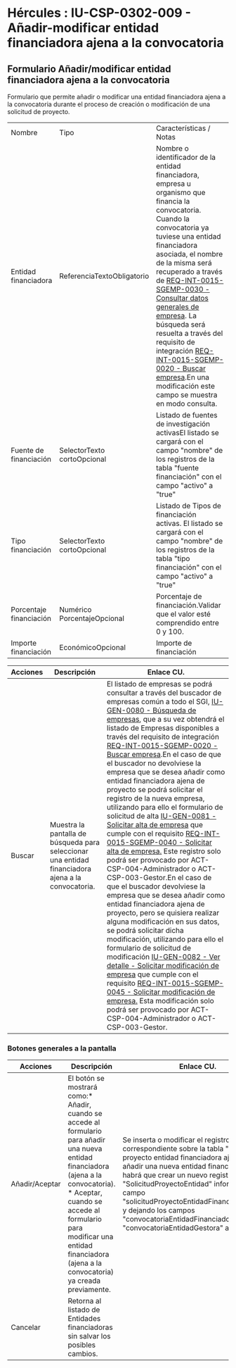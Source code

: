 # Hércules : IU\-CSP\-0302\-009 \- Añadir\-modificar entidad financiadora ajena a la convocatoria



## Formulario Añadir/modificar entidad financiadora ajena a la convocatoria

Formulario que permite añadir o modificar una entidad financiadora ajena a la convocatoria durante el proceso de creación o modificación de una solicitud de proyecto.



|  | | |
| --- | --- | --- |
| Nombre | Tipo | Características / Notas |
| Entidad financiadora | ReferenciaTextoObligatorio | Nombre o identificador de la entidad financiadora, empresa u organismo que financia la convocatoria. Cuando la convocatoria ya tuviese una entidad financiadora asociada, el nombre de la misma será recuperado a través de [REQ\-INT\-0015\-SGEMP\-0030 \- Consultar datos generales de empresa](/hercules/sgi-sistema-de-gestion-de-investigacion/requisitos-y-analisis-funcional/analisis-funcional-sgi-hercules/gen-aspectos-generales/int-requisitos-de-integracion/req-int-0015-sgemp-integracion-con-sistema-de-gestion-de-empresas/req-int-0015-sgemp-0030-consultar-datos-generales-de-empresa.md "/hercules/sgi-sistema-de-gestion-de-investigacion/requisitos-y-analisis-funcional/analisis-funcional-sgi-hercules/gen-aspectos-generales/int-requisitos-de-integracion/req-int-0015-sgemp-integracion-con-sistema-de-gestion-de-empresas/req-int-0015-sgemp-0030-consultar-datos-generales-de-empresa.md"). La búsqueda será resuelta a través del requisito de integración [REQ\-INT\-0015\-SGEMP\-0020 \- Buscar empresa](/hercules/sgi-sistema-de-gestion-de-investigacion/requisitos-y-analisis-funcional/analisis-funcional-sgi-hercules/gen-aspectos-generales/int-requisitos-de-integracion/req-int-0015-sgemp-integracion-con-sistema-de-gestion-de-empresas/req-int-0015-sgemp-0020-buscar-empresa.md "/hercules/sgi-sistema-de-gestion-de-investigacion/requisitos-y-analisis-funcional/analisis-funcional-sgi-hercules/gen-aspectos-generales/int-requisitos-de-integracion/req-int-0015-sgemp-integracion-con-sistema-de-gestion-de-empresas/req-int-0015-sgemp-0020-buscar-empresa.md").En una modificación este campo se muestra en modo consulta. |
| Fuente de financiación | SelectorTexto cortoOpcional | Listado de fuentes de investigación activasEl listado se cargará con el campo "nombre" de los registros de la tabla "fuente financiación" con el campo "activo" a "true" |
| Tipo financiación | SelectorTexto cortoOpcional | Listado de Tipos de financiación activas. El listado se cargará con el campo "nombre" de los registros de la tabla "tipo financiación" con el campo "activo" a "true" |
| Porcentaje financiación | Numérico PorcentajeOpcional | Porcentaje de financiación.Validar que el valor esté comprendido entre 0 y 100\. |
| Importe financiación | EconómicoOpcional | Importe de financiación |



| Acciones | Descripción | Enlace CU. |
| --- | --- | --- |
| Buscar | Muestra la pantalla de búsqueda para seleccionar una entidad financiadora ajena a la convocatoria. | El listado de empresas se podrá consultar a través del buscador de empresas común a todo el SGI, [IU\-GEN\-0080 \- Búsqueda de empresas](/hercules/sgi-sistema-de-gestion-de-investigacion/requisitos-y-analisis-funcional/analisis-funcional-sgi-hercules/gen-aspectos-generales/sha-buscadores-y-listados-comunes/iu-gen-0080-busqueda-de-empresas.md "/hercules/sgi-sistema-de-gestion-de-investigacion/requisitos-y-analisis-funcional/analisis-funcional-sgi-hercules/gen-aspectos-generales/sha-buscadores-y-listados-comunes/iu-gen-0080-busqueda-de-empresas.md"), que a su vez obtendrá el listado de Empresas disponibles a través del requisito de integración [REQ\-INT\-0015\-SGEMP\-0020 \- Buscar empresa](/hercules/sgi-sistema-de-gestion-de-investigacion/requisitos-y-analisis-funcional/analisis-funcional-sgi-hercules/gen-aspectos-generales/int-requisitos-de-integracion/req-int-0015-sgemp-integracion-con-sistema-de-gestion-de-empresas/req-int-0015-sgemp-0020-buscar-empresa.md "/hercules/sgi-sistema-de-gestion-de-investigacion/requisitos-y-analisis-funcional/analisis-funcional-sgi-hercules/gen-aspectos-generales/int-requisitos-de-integracion/req-int-0015-sgemp-integracion-con-sistema-de-gestion-de-empresas/req-int-0015-sgemp-0020-buscar-empresa.md").En el caso de que el buscador no devolviese la  empresa que se desea añadir como entidad financiadora ajena de proyecto se podrá solicitar el registro de la nueva empresa, utilizando para ello el formulario de solicitud de alta [IU\-GEN\-0081 \- Solicitar alta de empresa](/hercules/sgi-sistema-de-gestion-de-investigacion/requisitos-y-analisis-funcional/analisis-funcional-sgi-hercules/gen-aspectos-generales/sha-buscadores-y-listados-comunes/iu-gen-0081-solicitar-alta-de-empresa.md "/hercules/sgi-sistema-de-gestion-de-investigacion/requisitos-y-analisis-funcional/analisis-funcional-sgi-hercules/gen-aspectos-generales/sha-buscadores-y-listados-comunes/iu-gen-0081-solicitar-alta-de-empresa.md") que cumple con el requisito [REQ\-INT\-0015\-SGEMP\-0040 \- Solicitar alta de empresa](/hercules/sgi-sistema-de-gestion-de-investigacion/requisitos-y-analisis-funcional/analisis-funcional-sgi-hercules/gen-aspectos-generales/int-requisitos-de-integracion/req-int-0015-sgemp-integracion-con-sistema-de-gestion-de-empresas/req-int-0015-sgemp-0040-solicitar-alta-de-empresa.md "/hercules/sgi-sistema-de-gestion-de-investigacion/requisitos-y-analisis-funcional/analisis-funcional-sgi-hercules/gen-aspectos-generales/int-requisitos-de-integracion/req-int-0015-sgemp-integracion-con-sistema-de-gestion-de-empresas/req-int-0015-sgemp-0040-solicitar-alta-de-empresa.md")[.](https://confluence.um.es/confluence/pages/viewpage.action?pageId=89621944 "https://confluence.um.es/confluence/pages/viewpage.action?pageId=89621944") Este registro solo podrá ser provocado por ACT\-CSP\-004\-Administrador o ACT\-CSP\-003\-Gestor.En el caso de que el buscador devolviese la empresa que se desea añadir como entidad financiadora ajena de proyecto, pero se quisiera realizar alguna modificación en sus datos, se podrá solicitar dicha modificación, utilizando para ello el formulario de solicitud de modificación [IU\-GEN\-0082 \- Ver detalle \- Solicitar modificación de empresa](https://confluence.um.es/confluence/pages/createpage.action?spaceKey=HERCULES&title=IU-GEN-0082+-+Ver+detalle+-+Solicitar+modificaci%C3%B3n+de+empresa&linkCreation=true&fromPageId=597853297 "/confluence/pages/createpage.action?spaceKey=HERCULES&title=IU-GEN-0082+-+Ver+detalle+-+Solicitar+modificaci%C3%B3n+de+empresa&linkCreation=true&fromPageId=597853297") que cumple con el requisito [REQ\-INT\-0015\-SGEMP\-0045 \- Solicitar modificación de empresa](/hercules/sgi-sistema-de-gestion-de-investigacion/requisitos-y-analisis-funcional/analisis-funcional-sgi-hercules/gen-aspectos-generales/int-requisitos-de-integracion/req-int-0015-sgemp-integracion-con-sistema-de-gestion-de-empresas/req-int-0015-sgemp-0050-solicitar-modificacion-de-empresa.md "/hercules/sgi-sistema-de-gestion-de-investigacion/requisitos-y-analisis-funcional/analisis-funcional-sgi-hercules/gen-aspectos-generales/int-requisitos-de-integracion/req-int-0015-sgemp-integracion-con-sistema-de-gestion-de-empresas/req-int-0015-sgemp-0050-solicitar-modificacion-de-empresa.md")[.](https://confluence.um.es/confluence/pages/viewpage.action?pageId=89621944 "https://confluence.um.es/confluence/pages/viewpage.action?pageId=89621944") Esta modificación solo podrá ser provocado por ACT\-CSP\-004\-Administrador o ACT\-CSP\-003\-Gestor. |

### Botones generales a la pantalla



| Acciones | Descripción | Enlace CU. |
| --- | --- | --- |
| Añadir/Aceptar | El botón se mostrará como:* Añadir, cuando se accede al formulario para añadir una nueva entidad financiadora  (ajena a la convocatoria). * Aceptar, cuando se accede al formulario para modificar una entidad financiadora (ajena a la convocatoria) ya creada previamente. | Se inserta o modificar el registro correspondiente sobre la tabla "solicitud proyecto entidad financiadora ajena"Al añadir una nueva entidad financiadora ajena habrá que crear un nuevo registro en la tabla "SolicitudProyectoEntidad" informando el campo "solicitudProyectoEntidadFinanciadoraAjena" y dejando los campos "convocatoriaEntidadFinanciadora" y "convocatoriaEntidadGestora" a null |
| Cancelar | Retorna al listado de Entidades financiadoras sin salvar los posibles cambios. |  |

  
  





